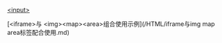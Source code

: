 [&lt;input&gt;](/HTML/input.md)

[&lt;iframe&gt;与 &lt;img&gt;&lt;map&gt;&lt;area&gt;组合使用示例](/HTML/iframe与img map area标签配合使用.md)


